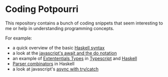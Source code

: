 # Coding Potpourri

This repository contains a bunch of coding snippets that seem interesting to me or help in understanding programming concepts.

For example:
* a quick overview of the basic [Haskell syntax](basics/0_syntax.hs)
* a look at the [javascript's await and the do notation](do-notation/)
* an example of [Extententials Types](existential-types/) in [Typescript](existential-types/validations.ts) and [Haskell](existential-types/validations.hs)
* [Parser combinators](parser/parser.hs) in Haskell
* a look at javascript's [async with try/catch](promise/catch.js)
